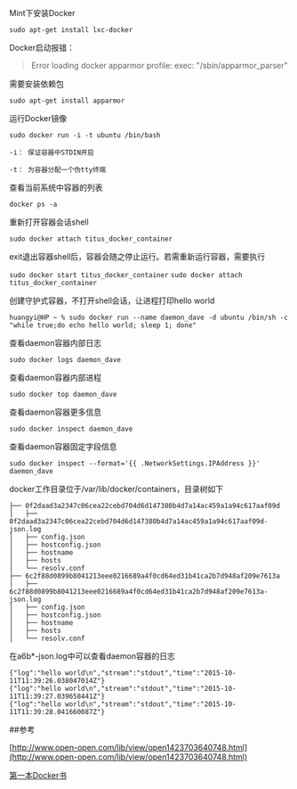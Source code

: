 Mint下安装Docker

`sudo apt-get install lxc-docker`

Docker启动报错：
> Error loading docker apparmor profile: exec: "/sbin/apparmor_parser"

需要安装依赖包 

`sudo apt-get install apparmor`

运行Docker镜像

`sudo docker run -i -t ubuntu /bin/bash`

`-i： 保证容器中STDIN开启`

`-t： 为容器分配一个伪tty终端`

查看当前系统中容器的列表

`docker ps -a`

重新打开容器会话shell 

`sudo docker attach titus_docker_container`

exit退出容器shell后，容器会随之停止运行。若需重新运行容器，需要执行

`sudo docker start titus_docker_container`
`sudo docker attach titus_docker_container`

创建守护式容器，不打开shell会话，让进程打印hello world

`huangyi@HP ~ % sudo docker run --name daemon_dave -d ubuntu /bin/sh -c "while true;do echo hello world; sleep 1; done"`

查看daemon容器内部日志

`sudo docker logs daemon_dave`

查看daemon容器内部进程

`sudo docker top daemon_dave`

查看daemon容器更多信息

`sudo docker inspect daemon_dave`

查看daemon容器固定字段信息

`sudo docker inspect --format='{{ .NetworkSettings.IPAddress }}' daemon_dave`

docker工作目录位于/var/lib/docker/containers，目录树如下

```
├── 0f2daad3a2347c06cea22cebd704d6d147380b4d7a14ac459a1a94c617aaf09d
│   ├── 0f2daad3a2347c06cea22cebd704d6d147380b4d7a14ac459a1a94c617aaf09d-json.log
│   ├── config.json
│   ├── hostconfig.json
│   ├── hostname
│   ├── hosts
│   └── resolv.conf
├── 6c2f88d0899b8041213eee0216689a4f0cd64ed31b41ca2b7d948af209e7613a
│   ├── 6c2f88d0899b8041213eee0216689a4f0cd64ed31b41ca2b7d948af209e7613a-json.log
│   ├── config.json
│   ├── hostconfig.json
│   ├── hostname
│   ├── hosts
│   └── resolv.conf
```

在a6b*-json.log中可以查看daemon容器的日志

```
{"log":"hello world\n","stream":"stdout","time":"2015-10-11T11:39:26.038047014Z"}
{"log":"hello world\n","stream":"stdout","time":"2015-10-11T11:39:27.039658441Z"}
{"log":"hello world\n","stream":"stdout","time":"2015-10-11T11:39:28.041660087Z"}
```

##参考

[http://www.open-open.com/lib/view/open1423703640748.html](http://www.open-open.com/lib/view/open1423703640748.html)

[第一本Docker书](http://www.amazon.cn/%E7%AC%AC%E4%B8%80%E6%9C%ACDocker%E4%B9%A6-%E8%A9%B9%E5%A7%86%E6%96%AF%C2%B7%E7%89%B9%E6%81%A9%E5%B8%83%E5%B0%94/dp/B00RBEIFMI/ref=sr_1_1_twi_pap_2?s=books&ie=UTF8&qid=1444566016&sr=1-1&keywords=%E7%AC%AC%E4%B8%80%E6%9C%ACdocker%E4%B9%A6)